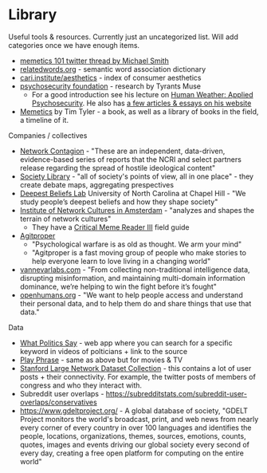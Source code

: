 # Library

Useful tools & resources. Currently just an uncategorized list. Will add categories once we have enough items.

- [memetics 101 twitter thread by Michael Smith](https://x.com/Morphenius/status/1874964994674295128)
- [relatedwords.org](https://relatedwords.org/) - semantic word association dictionary
- [cari.institute/aesthetics](https://cari.institute/aesthetics) - index of consumer aesthetics
- [psychosecurity foundation](https://github.com/PsySecGroup/foundation/blob/main/GUIDANCE.md) - research by Tyrants Muse
  - For a good introduction see his lecture on [​Human Weather: Applied Psychosecurity](https://www.youtube.com/watch?v=EL542ohNCQ4). He also has [a few articles & essays on his website](https://tyrantsmuse.mn.co/spaces/10222605/feed)
- [Memetics](https://memetics.timtyler.org/) by Tim Tyler - a book, as well as a library of books in the field, a timeline of it.

Companies / collectives 

- [Network Contagion](https://networkcontagion.us/reports/) - "These are an independent, data-driven, evidence-based series of reports that the NCRI and select partners release regarding the spread of hostile ideological content"
- [Society Library](https://www.societylibrary.org/) - "all of society's points of view, all in one place" - they create debate maps, aggregating prespectives 
- [Deepest Beliefs Lab](https://www.deepestbeliefslab.com/) University of North Carolina at Chapel Hill - "We study people’s deepest beliefs and how they shape society"
- [Institute of Network Cultures in Amsterdam](https://networkcultures.org/about/) - "analyzes and shapes the terrain of network cultures"
  - They have a [Critical Meme Reader III](https://networkcultures.org/wp-content/uploads/2024/05/Critical-Meme-Reader-III_INC2024_INC-Reader-17.pdf) field guide 
- [Agitproper](https://www.agitproper.org/why.html)
  - "Psychological warfare is as old as thought. We arm your mind"
  - "Agitproper is a fast moving group of people who make stories to help everyone learn to love living in a changing world"
- [vannevarlabs.com](https://www.vannevarlabs.com/) - "From collecting non-traditional intelligence data, disrupting misinformation, and maintaining multi-domain information dominance, we’re helping to win the fight before it’s fought"
- [openhumans.org](http://openhumans.org/) - "We want to help people access and understand their personal data, and to help them do and share things that use that data."

Data

- [What Politics Say](https://www.whatpoliticssay.com/) - web app where you can search for a specific keyword in videos of polticians + link to the source
- [Play Phrase](https://www.playphrase.me/#/search?language=en) - same as above but for movies & TV
- [Stanford Large Network Dataset Collection](https://snap.stanford.edu/data/index.html) - this contains a lot of user posts + their connectivity. For example, the twitter posts of members of congress and who they interact with.
- Subreddit user overlaps - https://subredditstats.com/subreddit-user-overlaps/conservatives
- https://www.gdeltproject.org/ - A global database of society, "GDELT Project monitors the world's broadcast, print, and web news from nearly every corner of every country in over 100 languages and identifies the people, locations, organizations, themes, sources, emotions, counts, quotes, images and events driving our global society every second of every day, creating a free open platform for computing on the entire world"
